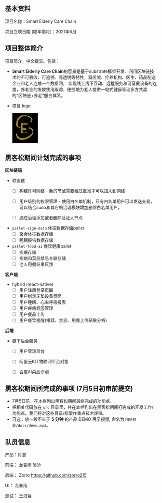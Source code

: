 ## 基本资料

项目名称：Smart Elderly Care Chain

项目立项日期 (哪年哪月)：2021年6月

## 项目整体简介

项目简介，中文提交。包括：

- **Smart Elderly Care Chain**的愿景是基于substrate框架开发、利用区块链技术的不可篡改、可追溯、高透明等特性，将医院、疗养机构、医生、药品配送企业和老人连成一个数据网，
  实现线上线下互动、远程服务和可穿戴设备的连接，养老金的发放使用跟踪，便捷地为老人提供一站式健康管理多方共赢的“区块链+养老”服务体系。
- 项目 logo

  ![Ownership labs](./SECC.png)

## 黑客松期间计划完成的事项

**区块链端**
- 联盟链
  - [ ] 构建许可网络 - 新的节点需要经过批准才可以加入到网络
  - [ ] 用户级别的权限管理 - 使用白名单机制，只有白名单用户可以发送交易，可以结合sudo和其它的治理模块增加删除白名单用户。
  - [ ] 通过治理添加或者删除验证人节点


- `pallet-sign-data` 体征数据存储pallet
  - [ ] 聚合体征数据存储
  - [ ] 睡眠报告数据存储

- `pallet-food-ai` 餐饮健康pallet
  - [ ] 疾病存储
  - [ ] 疾病和菜品禁忌关联存储
  - [ ] 老人用餐结果反馈

**客户端**

- hybrid (react-native)
  - [ ] 用户注册登录页面
  - [ ] 用户绑定床垫设备页面
  - [ ] 用户睡眠、心率呼吸报表
  - [ ] 用户疾病标签管理
  - [ ] 用户餐品上传
  - [ ] 用户餐饮提醒(推荐、禁忌、用餐上传结果分析)

**后端**

- 链下后台服务
  - [ ] 用户管理后台
  - [ ] 阿里云IOT物联网平台对接
  - [ ] 百度AI菜品识别


## 黑客松期间所完成的事项 (7月5日初审前提交)

- 7月5日前，在本栏列出黑客松期间最终完成的功能点。
- 把相关代码放在 `src` 目录里，并在本栏列出在黑客松期间打完成的开发工作/功能点。我们将对这些目录/档案作重点技术评审。
- 可选：放一段不长于 **5 分钟** 的产品 DEMO 展示视频, 命名为 `团队目录/docs/demo.mp4`。

## 队员信息

产品：肖慧

前端：
龙春雨 吴迪

后端：
Zorro https://github.com/zorro215

UI： 龙春雨

测试： 王海蓉

